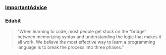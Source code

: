 
### [ImportantAdvice](https://tim.blog/2019/03/21/learn-to-code/)




### [Edabit](https://edabit.com)
> "When learning to code, most people get stuck on the "bridge" between memorizing syntax and understanding the logic that makes it all work. We believe the most effective way to learn a programming language is to break the process into three phases."